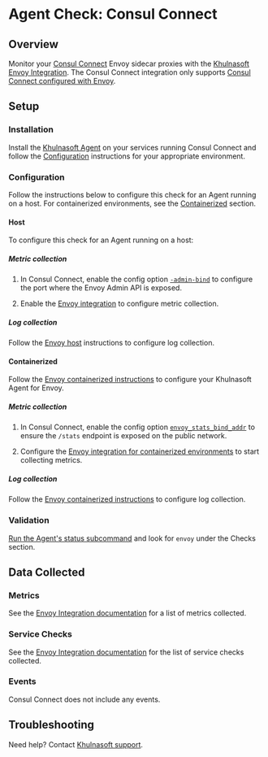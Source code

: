 # Agent Check: Consul Connect

## Overview

Monitor your [Consul Connect][1] Envoy sidecar proxies with the [Khulnasoft Envoy Integration][2]. The Consul Connect integration only supports [Consul Connect configured with Envoy][3]. 

## Setup

### Installation

Install the [Khulnasoft Agent][4] on your services running Consul Connect and follow the [Configuration](#configuration) instructions for your appropriate environment.

### Configuration
Follow the instructions below to configure this check for an Agent running on a host. For containerized environments, see the [Containerized](#containerized) section.

<!-- xxx tabs xxx -->
<!-- xxx tab "Host" xxx -->

#### Host

To configure this check for an Agent running on a host:

##### Metric collection
1. In Consul Connect, enable the config option [`-admin-bind`][5] to configure the port where the Envoy Admin API is exposed.

2. Enable the [Envoy integration][6] to configure metric collection.

##### Log collection

Follow the [Envoy host][7] instructions to configure log collection.  

<!-- xxz tab xxx -->
<!-- xxx tab "Containerized" xxx -->

#### Containerized

Follow the [Envoy containerized instructions][8] to configure your Khulnasoft Agent for Envoy. 

##### Metric collection

1. In Consul Connect, enable the config option [`envoy_stats_bind_addr`][9] to ensure the `/stats` endpoint is exposed on the public network.

 2. Configure the [Envoy integration for containerized environments][10] to start collecting metrics. 

##### Log collection

Follow the [Envoy containerized instructions][11] to configure log collection.

<!-- xxz tab xxx -->
<!-- xxz tabs xxx -->

### Validation

[Run the Agent's status subcommand][12] and look for `envoy` under the Checks section.

## Data Collected

### Metrics

See the [Envoy Integration documentation][13] for a list of metrics collected. 

### Service Checks

See the [Envoy Integration documentation][14] for the list of service checks collected. 

### Events

Consul Connect does not include any events.

## Troubleshooting

Need help? Contact [Khulnasoft support][15].

[1]: https://www.consul.io/docs/connect#connect
[2]: https://docs.khulnasoft.com/integrations/envoy/
[3]: https://www.consul.io/docs/connect/proxies/envoy#envoy-integration
[4]: https://app.khulnasoft.com/account/settings/agent/latest
[5]: https://www.consul.io/commands/connect/envoy#admin-bind
[6]: https://docs.khulnasoft.com/integrations/envoy/?tab=host#metric-collection
[7]: https://docs.khulnasoft.com/integrations/envoy/?tab=host#log-collection
[8]: https://docs.khulnasoft.com/integrations/envoy/?tab=containerized#containerized
[9]: https://www.consul.io/docs/connect/proxies/envoy#envoy_stats_bind_addr
[10]: https://docs.khulnasoft.com/integrations/envoy/?tab=containerized#metric-collection
[11]: https://docs.khulnasoft.com/integrations/envoy/?tab=containerized#log-collection
[12]: https://docs.khulnasoft.com/agent/guide/agent-commands/?#agent-status-and-information
[13]: https://docs.khulnasoft.com/integrations/envoy/?tab=host#metrics
[14]: https://docs.khulnasoft.com/integrations/envoy/?tab=host#service-checks
[15]: https://docs.khulnasoft.com/help/
